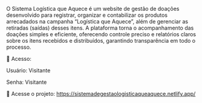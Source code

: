 O Sistema Logística que Aquece é um website de gestão de doações desenvolvido para registrar, organizar e contabilizar os produtos arrecadados na campanha “Logística que Aquece”, além de gerenciar as retiradas (saídas) desses itens. A plataforma torna o acompanhamento das doações simples e eficiente, oferecendo controle preciso e relatórios claros sobre os itens recebidos e distribuídos, garantindo transparência em todo o processo.

🔑 Acesso:

Usuário: Visitante

Senha: Visitante

🔗 Acesse o projeto: https://sistemadegestaologisticaqueaquece.netlify.app/
